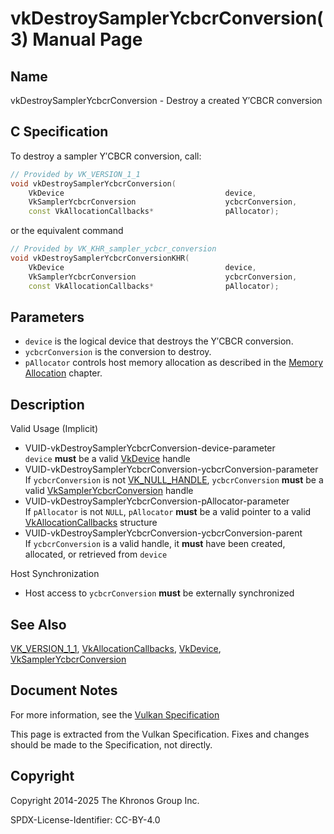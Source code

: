# vkDestroySamplerYcbcrConversion(3) Manual Page

## Name

vkDestroySamplerYcbcrConversion - Destroy a created Y′CBCR conversion



## [](#_c_specification)C Specification

To destroy a sampler Y′CBCR conversion, call:

```c++
// Provided by VK_VERSION_1_1
void vkDestroySamplerYcbcrConversion(
    VkDevice                                    device,
    VkSamplerYcbcrConversion                    ycbcrConversion,
    const VkAllocationCallbacks*                pAllocator);
```

or the equivalent command

```c++
// Provided by VK_KHR_sampler_ycbcr_conversion
void vkDestroySamplerYcbcrConversionKHR(
    VkDevice                                    device,
    VkSamplerYcbcrConversion                    ycbcrConversion,
    const VkAllocationCallbacks*                pAllocator);
```

## [](#_parameters)Parameters

- `device` is the logical device that destroys the Y′CBCR conversion.
- `ycbcrConversion` is the conversion to destroy.
- `pAllocator` controls host memory allocation as described in the [Memory Allocation](https://registry.khronos.org/vulkan/specs/latest/html/vkspec.html#memory-allocation) chapter.

## [](#_description)Description

Valid Usage (Implicit)

- [](#VUID-vkDestroySamplerYcbcrConversion-device-parameter)VUID-vkDestroySamplerYcbcrConversion-device-parameter  
  `device` **must** be a valid [VkDevice](https://registry.khronos.org/vulkan/specs/latest/man/html/VkDevice.html) handle
- [](#VUID-vkDestroySamplerYcbcrConversion-ycbcrConversion-parameter)VUID-vkDestroySamplerYcbcrConversion-ycbcrConversion-parameter  
  If `ycbcrConversion` is not [VK\_NULL\_HANDLE](https://registry.khronos.org/vulkan/specs/latest/man/html/VK_NULL_HANDLE.html), `ycbcrConversion` **must** be a valid [VkSamplerYcbcrConversion](https://registry.khronos.org/vulkan/specs/latest/man/html/VkSamplerYcbcrConversion.html) handle
- [](#VUID-vkDestroySamplerYcbcrConversion-pAllocator-parameter)VUID-vkDestroySamplerYcbcrConversion-pAllocator-parameter  
  If `pAllocator` is not `NULL`, `pAllocator` **must** be a valid pointer to a valid [VkAllocationCallbacks](https://registry.khronos.org/vulkan/specs/latest/man/html/VkAllocationCallbacks.html) structure
- [](#VUID-vkDestroySamplerYcbcrConversion-ycbcrConversion-parent)VUID-vkDestroySamplerYcbcrConversion-ycbcrConversion-parent  
  If `ycbcrConversion` is a valid handle, it **must** have been created, allocated, or retrieved from `device`

Host Synchronization

- Host access to `ycbcrConversion` **must** be externally synchronized

## [](#_see_also)See Also

[VK\_VERSION\_1\_1](https://registry.khronos.org/vulkan/specs/latest/man/html/VK_VERSION_1_1.html), [VkAllocationCallbacks](https://registry.khronos.org/vulkan/specs/latest/man/html/VkAllocationCallbacks.html), [VkDevice](https://registry.khronos.org/vulkan/specs/latest/man/html/VkDevice.html), [VkSamplerYcbcrConversion](https://registry.khronos.org/vulkan/specs/latest/man/html/VkSamplerYcbcrConversion.html)

## [](#_document_notes)Document Notes

For more information, see the [Vulkan Specification](https://registry.khronos.org/vulkan/specs/latest/html/vkspec.html#vkDestroySamplerYcbcrConversion)

This page is extracted from the Vulkan Specification. Fixes and changes should be made to the Specification, not directly.

## [](#_copyright)Copyright

Copyright 2014-2025 The Khronos Group Inc.

SPDX-License-Identifier: CC-BY-4.0